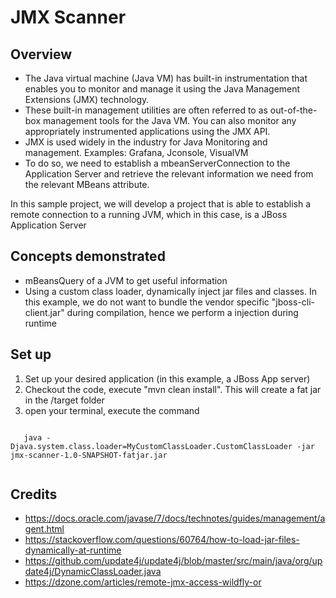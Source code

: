 # JMX Scanner

## Overview

* The Java virtual machine (Java VM) has built-in instrumentation that enables you to monitor and manage it using the Java Management Extensions (JMX) technology.
* These built-in management utilities are often referred to as out-of-the-box management tools for the Java VM. You can also monitor any appropriately instrumented applications using the JMX API.
* JMX is used widely in the industry for Java Monitoring and management. Examples: Grafana, Jconsole, VisualVM
* To do so, we need to establish a mbeanServerConnection to the Application Server and retrieve the relevant information we need from the relevant MBeans attribute.

In this sample project, we will develop a project that is able to establish a remote connection to a running JVM, which in this case, is a JBoss Application Server

## Concepts demonstrated

* mBeansQuery of a JVM to get useful information
* Using a custom class loader, dynamically inject jar files and classes. In this example, we do not want to bundle the vendor specific "jboss-cli-client.jar" during compilation, hence we perform a injection during runtime

## Set up

1. Set up your desired application (in this example, a JBoss App server)
2. Checkout the code, execute "mvn clean install". This will create a fat jar in the /target folder
3. open your terminal, execute the command 
<code>
   java -Djava.system.class.loader=MyCustomClassLoader.CustomClassLoader -jar jmx-scanner-1.0-SNAPSHOT-fatjar.jar
   </code>
   
## Credits
* https://docs.oracle.com/javase/7/docs/technotes/guides/management/agent.html
* https://stackoverflow.com/questions/60764/how-to-load-jar-files-dynamically-at-runtime
* https://github.com/update4j/update4j/blob/master/src/main/java/org/update4j/DynamicClassLoader.java
* https://dzone.com/articles/remote-jmx-access-wildfly-or

